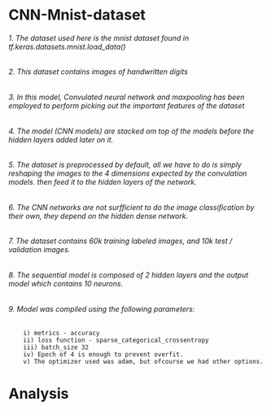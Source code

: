 # CNN-Mnist-dataset

###### 1. The dataset used here is the mnist dataset found in tf.keras.datasets.mnist.load_data()
######  2. This dataset contains images of handwritten digits 
######  3. In this model, Convulated neural network and maxpooling has been employed to perform picking out the important features of the dataset
######  4. The model (CNN models) are stacked om top of the models before the hidden layers added later on it.
######  5. The dataset is preprocessed by default, all we have to do is simply reshaping the images to the 4 dimensions expected by the convulation models. then feed it to the hidden layers of the network.
######  6. The CNN networks are not surfficient to do the image classification by their own, they depend on the hidden dense network. 
######  7. The dataset contains 60k training labeled images, and 10k test / validation images.
######  8. The sequential model is composed of 2 hidden layers and the output model which contains 10 neurons.

######  9. Model was compiled using the following parameters: 
        i) metrics - accuracy
        ii) loss function - sparse_categorical_crossentropy
        iii) batch_size 32
        iv) Epoch of 4 is enough to prevent overfit.
        v) The optimizer used was adam, but ofcourse we had other options.
        
  
 
 
 # Analysis
